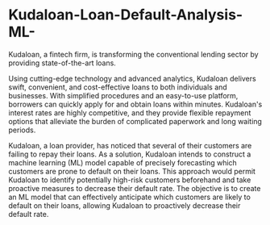 # Kudaloan-Loan-Default-Analysis-ML-

Kudaloan, a fintech firm, is transforming
the conventional lending sector by providing
state-of-the-art loans.

Using cutting-edge technology and advanced
analytics, Kudaloan delivers swift, convenient,
and cost-effective loans to both individuals and
businesses. With simplified procedures and an
easy-to-use platform, borrowers can quickly apply
for and obtain loans within minutes. Kudaloan's
interest rates are highly competitive, and they
provide flexible repayment options that alleviate
the burden of complicated paperwork and long
waiting periods.


Kudaloan, a loan provider, has
noticed that several of their customers are
failing to repay their loans.
As a solution, Kudaloan intends to construct
a machine learning (ML) model capable of
precisely forecasting which customers are
prone to default on their loans. This approach
would permit Kudaloan to identify
potentially high-risk customers beforehand
and take proactive measures to decrease
their default rate.
The objective is to create an ML model that
can effectively anticipate which customers
are likely to default on their loans, allowing
Kudaloan to proactively decrease their
default rate.
